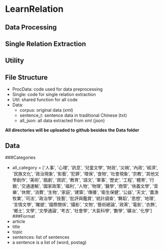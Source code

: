 # LearnRelation

## Data Processing

## Single Relation Extraction

## Utility

## File Structure
* ProcData: code used for data preprocessing
* Single: code for single relation extraction
* Util: shared function for all code
* Data:
  * corpus: original data (xml)
  * sentence_t: sentence data in traditional Chinese (txt)
  * all_json: all data extracted from xml (json)

**All directories will be uploaded to github besides the Data folder**

## Data
###Categories
* all_category = ['人事', '心理', '訊息', '兒童文學', '財政', '災禍', '內政', '經濟', '民族文化', '政治現象', '影藝', '犯罪',  '環保', '食物', '社會現象', '宗教', '其他文學創作', '美術', '戲劇', '資訊', '教育', '語文', '軍事', '歷史', '工程', '體育',  '行銷', '交通運輸', '國家政策', '福利', '人物', '物理', '醫學', '商管', '俠義文學', '音樂', '休閒', '消費', '生物', '家庭',  '建築', '傳播', '衛生保健', '公益', '天文', '農漁牧業', '司法', '政治學', '技藝', '批評與鑑賞', '統計調查', '舞蹈', '思想',  '地理', '言情文學', '雕塑', '國際關係', '攝影', '文物', '藝術總論', '政黨', '電影', '衣飾', '鄉土', 文學', '文學通論', '考古', '社會學', '大氣科學', '數學', '礦冶', '化學']
###Format
* article
 * title
 * topic
 * sentences: list of sentences
  * a sentence is a list of (word, postag)
